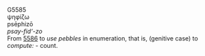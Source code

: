 <body>
  <p>G5585<br>  ψηφίζω  <br> psēphizō  <br><i>psay-fid‘-zo </i><br>From <a href="g5586.htm">5586</a>  to <i>use</i> <i>pebbles</i> in enumeration, that is, (genitive case) to <i>compute:</i> - count.<br></p>
 </body>